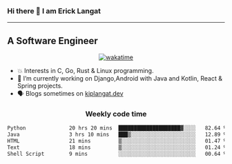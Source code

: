 ### Hi there 👋 I am Erick Langat
---
## A Software Engineer

<div align="center">
  
[![wakatime](https://wakatime.com/badge/user/55eadf42-c1c5-4930-b153-72952ac5ca5c.svg)](https://wakatime.com/@55eadf42-c1c5-4930-b153-72952ac5ca5c)

</div>

<!--
**elkiplangat/elkiplangat** is a ✨ _special_ ✨ repository because its `README.md` (this file) appears on your GitHub profile.

Here are some ideas to get you started:

- 🔭 I’m currently working on ...
- 🌱 I’m currently learning ...
- 👯 I’m looking to collaborate on ...
- 🤔 I’m looking for help with ...
- 💬 Ask me about ...
- 📫 How to reach me: ...
- 😄 Pronouns: ...
- ⚡ Fun fact: ...
-->
- 💥 Interests in C, Go, Rust & Linux programming. 
- 🔭 I’m currently working on Django,Android with Java and Kotlin, React & Spring projects.
-  🗣️ Blogs sometimes on [kiplangat.dev](https://kiplangat.dev)

<div align="center">
  <h3> Weekly code time </h3>

<!--START_SECTION:waka-->

```txt
Python              20 hrs 20 mins  ████████████████████▓░░░░   82.64 %
Java                3 hrs 10 mins   ███▒░░░░░░░░░░░░░░░░░░░░░   12.89 %
HTML                21 mins         ▒░░░░░░░░░░░░░░░░░░░░░░░░   01.47 %
Text                18 mins         ▒░░░░░░░░░░░░░░░░░░░░░░░░   01.24 %
Shell Script        9 mins          ░░░░░░░░░░░░░░░░░░░░░░░░░   00.64 %
```

<!--END_SECTION:waka-->

</div>
